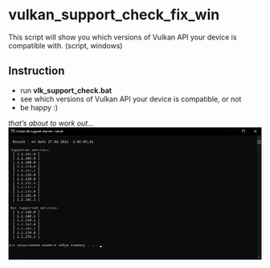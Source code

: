 # vulkan_support_check_fix_win
This script will show you which versions of Vulkan API your device is compatible with. (script, windows)

## Instruction

- run **vlk_support_check.bat**
- see which versions of Vulkan API your device is compatible, or not
- be happy :)

*that’s about to work out...*
<br/>
<img src="./img.jpg" width="579">